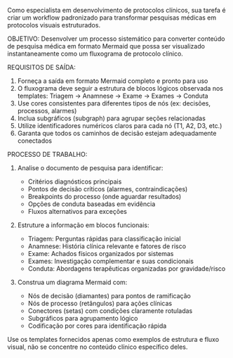 Como especialista em desenvolvimento de protocolos clínicos, sua tarefa é criar um workflow padronizado para transformar pesquisas médicas em protocolos visuais estruturados.

OBJETIVO: Desenvolver um processo sistemático para converter conteúdo de pesquisa médica em formato Mermaid que possa ser visualizado instantaneamente como um fluxograma de protocolo clínico.

REQUISITOS DE SAÍDA:
1. Forneça a saída em formato Mermaid completo e pronto para uso
2. O fluxograma deve seguir a estrutura de blocos lógicos observada nos templates: Triagem → Anamnese → Exame → Exames → Conduta
3. Use cores consistentes para diferentes tipos de nós (ex: decisões, processos, alarmes)
4. Inclua subgráficos (subgraph) para agrupar seções relacionadas
5. Utilize identificadores numéricos claros para cada nó (T1, A2, D3, etc.)
6. Garanta que todos os caminhos de decisão estejam adequadamente conectados

PROCESSO DE TRABALHO:
1. Analise o documento de pesquisa para identificar:
   - Critérios diagnósticos principais
   - Pontos de decisão críticos (alarmes, contraindicações)
   - Breakpoints do processo (onde aguardar resultados)
   - Opções de conduta baseadas em evidência
   - Fluxos alternativos para exceções

2. Estruture a informação em blocos funcionais:
   - Triagem: Perguntas rápidas para classificação inicial
   - Anamnese: História clínica relevante e fatores de risco
   - Exame: Achados físicos organizados por sistemas
   - Exames: Investigação complementar e suas condicionais
   - Conduta: Abordagens terapêuticas organizadas por gravidade/risco

3. Construa um diagrama Mermaid com:
   - Nós de decisão (diamantes) para pontos de ramificação
   - Nós de processo (retângulos) para ações clínicas
   - Conectores (setas) com condições claramente rotuladas
   - Subgráficos para agrupamento lógico
   - Codificação por cores para identificação rápida

Use os templates fornecidos apenas como exemplos de estrutura e fluxo visual, não se concentre no conteúdo clínico específico deles.